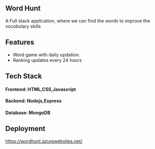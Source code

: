 
## Word Hunt

A Full stack application, where we can find the words to improve the vocobulary skills
## Features

- Word game with daily updation.
- Ranking updates every 24 hours


## Tech Stack
#### Frontend: HTML,CSS,Javascript

#### Backend: Nodejs,Express

#### Database: MongoDB
## Deployment

https://wordhunt.azurewebsites.net/

